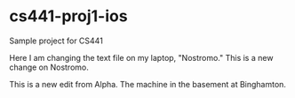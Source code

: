 # cs441-proj1-ios
Sample project for CS441

Here I am changing the text file on my laptop, "Nostromo."
This is a new change on Nostromo.

This is a new edit from Alpha.  The machine in the basement at Binghamton.



